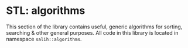# STL: algorithms
This section of the library contains useful, generic algorithms for sorting, searching & other general purposes. All code in this library is located in namespace `salih::algorithms`.

